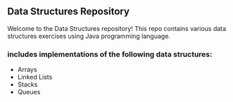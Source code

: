  ## Data Structures Repository

Welcome to the Data Structures repository! This repo contains various data structures exercises using Java programming language.

### includes implementations of the following data structures:

- Arrays
- Linked Lists
- Stacks
- Queues
